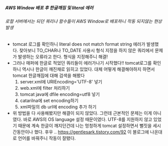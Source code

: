 #####  AWS Window 배포 후 한글깨짐 및 literal 에러

###### 로컬 서버에서는 되던 쿼리나 함수들이 AWS Window로 배포하니 작동 되지않는 현상 발생

- tomcat 로그를 확인하니 literal does not match format string 에러가 발생했다. 찾아보니 TO_CHAR나 TO_DATE 사용시 형식 지정을 하지 않은 쿼리에서 문제가 발생하는 오류라고 한다. 형식을 지정해주니 해결! 
- 그러나 매퍼에 한글로 적었던 쿼리들이 에러가나기 시작했다!! tomcat로그를 확인하니 역시나 한글이 깨진채로 읽히고 있었다. 대체 어떻게 해결해야하지 하면서 tomcat 한글깨짐에 대해 검색을 해봤다
  1. server.xml에 URIEncoding='UTF-8' 넣기
  2. web.xml에 filter 처리하기
  3. tomcat java에 dfile encoding=utf8 넣기
  4. catarilna에 set encoding하기
  5. xml파일의 db url에 encoding 추가 하기
- 위 방법을 다 사용해봤지만 해결이 되지 않았다. 그런데 근본적인 문제는 이게 아니였다. 바로  AWS의 OS language 설정 때문이였다. UTF-8를 지원하지 않고 있었기 때문에 계속 한글이 깨지던건데 나는 멍청하게 tomcat 설정하면서 뻘짓을 세시간동안이나 했다. 후우 .. https://gentlesark.tistory.com/92 이 블로그에 나온대로 언어를 바꿔주니 작동이 잘됐다.

